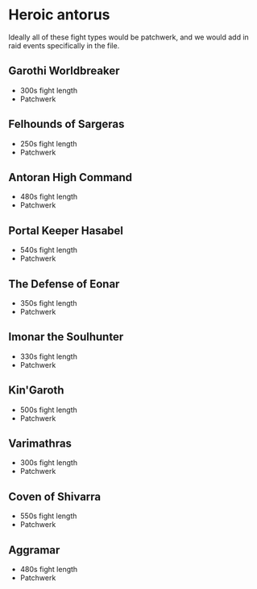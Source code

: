 # Heroic antorus

Ideally all of these fight types would be patchwerk, and we would add in raid events specifically in the file.

## Garothi Worldbreaker
- 300s fight length
- Patchwerk

## Felhounds of Sargeras
- 250s fight length
- Patchwerk

## Antoran High Command
- 480s fight length
- Patchwerk

## Portal Keeper Hasabel
- 540s fight length
- Patchwerk

## The Defense of Eonar
- 350s fight length
- Patchwerk

## Imonar the Soulhunter
- 330s fight length
- Patchwerk

## Kin'Garoth
- 500s fight length
- Patchwerk

## Varimathras
- 300s fight length
- Patchwerk

## Coven of Shivarra
- 550s fight length
- Patchwerk

## Aggramar
- 480s fight length
- Patchwerk